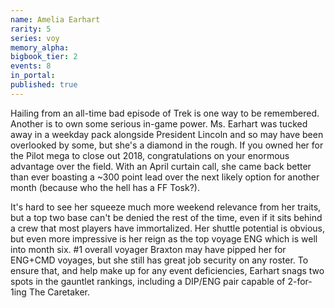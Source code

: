 ```yaml
---
name: Amelia Earhart
rarity: 5
series: voy
memory_alpha:
bigbook_tier: 2
events: 8
in_portal:
published: true
---
```


Hailing from an all-time bad episode of Trek is one way to be remembered. Another is to own some serious in-game power. Ms. Earhart was tucked away in a weekday pack alongside President Lincoln and so may have been overlooked by some, but she's a diamond in the rough. If you owned her for the Pilot mega to close out 2018, congratulations on your enormous advantage over the field. With an April curtain call, she came back better than ever boasting a ~300 point lead over the next likely option for another month (because who the hell has a FF Tosk?).

It's hard to see her squeeze much more weekend relevance from her traits, but a top two base can't be denied the rest of the time, even if it sits behind a crew that most players have immortalized. Her shuttle potential is obvious, but even more impressive is her reign as the top voyage ENG which is well into month six. #1 overall voyager Braxton may have pipped her for ENG+CMD voyages, but she still has great job security on any roster. To ensure that, and help make up for any event deficiencies, Earhart snags two spots in the gauntlet rankings, including a DIP/ENG pair capable of 2-for-1ing The Caretaker.
